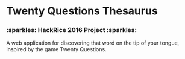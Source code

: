 <h1>Twenty Questions Thesaurus </h1>
<h3>:sparkles: HackRice 2016 Project :sparkles:</h3>

A web application for discovering that word on the tip of your tongue, inspired by the game Twenty Questions.
